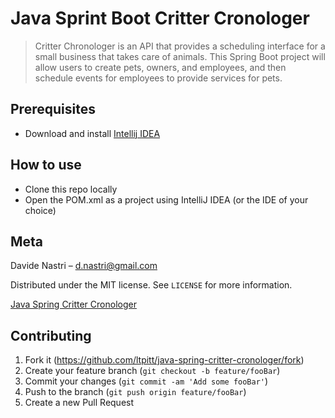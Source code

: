 # Java Sprint Boot Critter Cronologer
> Critter Chronologer is an API that provides a scheduling interface for a small business that takes care of animals. This Spring Boot project will allow users to create pets, owners, and employees, and then schedule events for employees to provide services for pets.

## Prerequisites

- Download and install [Intellij IDEA](https://www.jetbrains.com/idea/download)

## How to use

- Clone this repo locally
- Open the POM.xml as a project using IntelliJ IDEA (or the IDE of your choice)

## Meta

Davide Nastri – d.nastri@gmail.com

Distributed under the MIT license. See ``LICENSE`` for more information.

[Java Spring Critter Cronologer](https://github.com/ltpitt/java-spring-critter-cronologer)

## Contributing

1. Fork it (<https://github.com/ltpitt/java-spring-critter-cronologer/fork>)
2. Create your feature branch (`git checkout -b feature/fooBar`)
3. Commit your changes (`git commit -am 'Add some fooBar'`)
4. Push to the branch (`git push origin feature/fooBar`)
5. Create a new Pull Request
